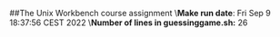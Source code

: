 ##The Unix Workbench course assignment
\\**Make run date**: Fri Sep  9 18:37:56 CEST 2022
\\**Number of lines in guessinggame.sh:** 26
